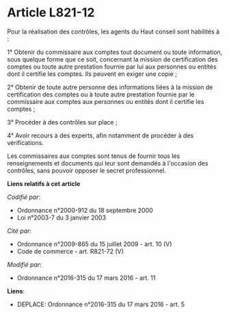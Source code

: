 # Article L821-12

Pour la réalisation des contrôles, les agents du Haut conseil sont habilités à : 

1° Obtenir du commissaire aux comptes tout document ou toute information, sous quelque forme que ce soit, concernant la
mission de certification des comptes ou toute autre prestation fournie par lui aux personnes ou entités dont il certifie les
comptes. Ils peuvent en exiger une copie ; 

2° Obtenir de toute autre personne des informations liées à la mission de certification des comptes ou à toute autre
prestation fournie par le commissaire aux comptes aux personnes ou entités dont il certifie les comptes ; 

3° Procéder à des contrôles sur place ; 

4° Avoir recours à des experts, afin notamment de procéder à des vérifications. 

Les commissaires aux comptes sont tenus de fournir tous les renseignements et documents qui leur sont demandés à l'occasion
des contrôles, sans pouvoir opposer le secret professionnel.

**Liens relatifs à cet article**

_Codifié par_:

  - Ordonnance n°2000-912 du 18 septembre 2000
  - Loi n°2003-7 du 3 janvier 2003

_Cité par_:

  - Ordonnance n°2009-865 du 15 juillet 2009 - art. 10 (V)
  - Code de commerce - art. R821-72 (V)

_Modifié par_:

  - Ordonnance n°2016-315 du 17 mars 2016 - art. 11

**Liens**:

  - DEPLACE: Ordonnance n°2016-315 du 17 mars 2016 - art. 5
